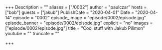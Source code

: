 +++
Description = ""
aliases = ["/0002"]
author = "paulczar"
hosts = ["bob"]
guests = ["jakub"]
PublishDate = "2020-04-01"
Date = "2020-04-14"
episode = "0002"
episode_image = "episode/0002/episode.jpg"
episode_banner = "episode/0002/episode.jpg"
explicit = "no"
images = ["episode/0002/episode.jpg"]
title = "Cool stuff with Jakub Pilimon"
youtube = ""
truncate = ""

+++

<show notes go here>